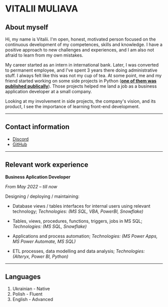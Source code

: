 # VITALII MULIAVA

## About myself
Hi, my name is Vitalii. I'm open, honest, motivated person focused on the continuous development of my competences, skills and knowledge. I have a positive approach to new challenges and experiences, and I am also not afraid to learn from my own mistakes. 

My career started as an intern in international bank. Later, I was converted to permanent employee, and I've spent 3 years there doing administrative stuff. I always felt like this was not my cup of tea. At some point, me and my friend started working on some side projects in Python ([**one of them was published publically**](https://github.com/plutus-IV-org/plutus_backtest)). Those projects helped me land a job as a business application developer at a small company.

Looking at my involvement in side projects, the company's vision, and its product, I see the importance of learning front-end development. 

---

## Contact information
- [Discord](https://discord.com/users/453863351680892929)
- [GitHub](https://github.com/witmul)

---

## **Relevant** work experience

**Business Aplication Developer**

*From May 2022 – till now* 

Designing / deploying / maintaining:

- Database views / tables interfaces for internal users using relevant technology;
*Technologies: (MS SQL, VBA, PowerBI, Snowflake)*

- Tables, views, procedures, functions, triggers, jobs in MS SQL;
*Technologies: (MS SQL, Snowflake)*

- Applications and process automation;
*Technologies: (MS Power Apps, MS Power Automate, MS SQL)*

- ETL processes, data modelling and data analysis;
*Technologies: (Alteryx, Power BI, Python)*



---

## Languages
1. Ukrainian - Native
2. Polish - Fluent
3. English - Advanced 